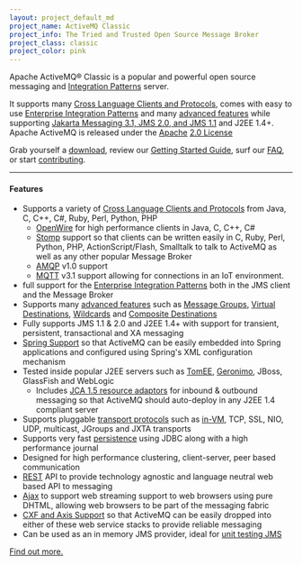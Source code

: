 ```yaml
---
layout: project_default_md
project_name: ActiveMQ Classic
project_info: The Tried and Trusted Open Source Message Broker
project_class: classic
project_color: pink
---
```


Apache ActiveMQ&reg; Classic is a popular and powerful open source messaging and [Integration Patterns](documentation/enterprise-integration-patterns) server.

It supports many [Cross Language Clients and Protocols](documentation/cross-language-clients), comes with easy to use [Enterprise Integration Patterns](documentation/enterprise-integration-patterns) and many [advanced features](documentation/features) while supporting [Jakarta Messaging 3.1, JMS 2.0, and JMS 1.1](http://java.sun.com/products/jms/) and J2EE 1.4+\. Apache ActiveMQ is released under the [Apache](http://www.apache.org/) [2.0 License](http://www.apache.org/licenses/LICENSE-2.0)

Grab yourself a [download](download), review our [Getting Started Guide](documentation/getting-started), surf our [FAQ](documentation/faq), or start [contributing](../../contributing).

---

#### Features

*   Supports a variety of [Cross Language Clients and Protocols](documentation/cross-language-clients) from Java, C, C++, C#, Ruby, Perl, Python, PHP
    *   [OpenWire](documentation/openwire) for high performance clients in Java, C, C++, C#
    *   [Stomp](documentation/stomp) support so that clients can be written easily in C, Ruby, Perl, Python, PHP, ActionScript/Flash, Smalltalk to talk to ActiveMQ as well as any other popular Message Broker
    *   [AMQP](documentation/amqp) v1.0 support
    *   [MQTT](documentation/mqtt) v3.1 support allowing for connections in an IoT environment.
*   full support for the [Enterprise Integration Patterns](documentation/enterprise-integration-patterns) both in the JMS client and the Message Broker
*   Supports many [advanced features](documentation/features) such as [Message Groups](documentation/message-groups), [Virtual Destinations](documentation/virtual-destinations), [Wildcards](documentation/wildcards) and [Composite Destinations](documentation/composite-destinations)
*   Fully supports JMS 1.1 & 2.0 and J2EE 1.4+ with support for transient, persistent, transactional and XA messaging
*   [Spring Support](documentation/spring-support) so that ActiveMQ can be easily embedded into Spring applications and configured using Spring's XML configuration mechanism
*   Tested inside popular J2EE servers such as [TomEE](http://tomee.apache.org/), [Geronimo](http://geronimo.apache.org/), JBoss, GlassFish and WebLogic
    *   Includes [JCA 1.5 resource adaptors](documentation/resource-adapter) for inbound & outbound messaging so that ActiveMQ should auto-deploy in any J2EE 1.4 compliant server
*   Supports pluggable [transport protocols](documentation/uri-protocols) such as [in-VM](documentation/how-do-i-use-activemq-using-in-jvm-messaging), TCP, SSL, NIO, UDP, multicast, JGroups and JXTA transports
*   Supports very fast [persistence](documentation/persistence) using JDBC along with a high performance journal
*   Designed for high performance clustering, client-server, peer based communication
*   [REST](documentation/rest) API to provide technology agnostic and language neutral web based API to messaging
*   [Ajax](documentation/ajax) to support web streaming support to web browsers using pure DHTML, allowing web browsers to be part of the messaging fabric
*   [CXF and Axis Support](documentation/axis-and-cxf-support) so that ActiveMQ can be easily dropped into either of these web service stacks to provide reliable messaging
*   Can be used as an in memory JMS provider, ideal for [unit testing JMS](documentation/how-to-unit-test-jms-code)

[Find out more.](documentation/features)
